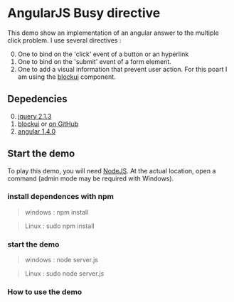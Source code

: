 # AngularJS Busy directive #

This demo show an implementation of an angular answer to the multiple click problem.
I use several directives :

0. One to bind on the 'click' event of a button or an hyperlink
0. One to bind on the 'submit' event of a form element.
0. One to add a visual information that prevent user action. For this poart I am using the [blockui](http://jquery.malsup.com/block/) component.

## Depedencies ##

0. [jquery 2.1.3](https://jquery.com/)
0. [blockui](http://jquery.malsup.com/block/) or [on GitHub](https://github.com/malsup/blockui/)
0. [angular 1.4.0](https://angularjs.org/)

## Start the demo ##

To play this demo, you will need [NodeJS](https://nodejs.org/download/).
At the actual location, open a command (admin mode may be required with Windows).

### install dependences with npm ###
> windows : npm install

>Linux : sudo npm install

### start the demo ###

> windows : node server.js

> Linux : sudo node server.js

### How to use the demo ###
